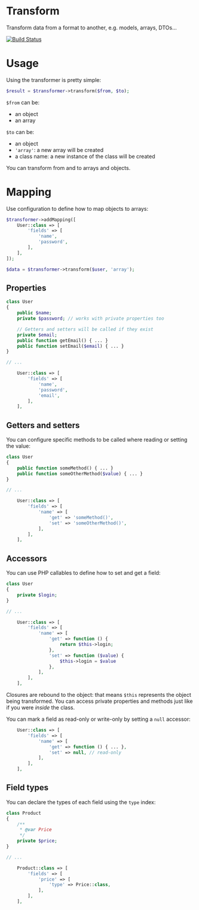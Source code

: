 Transform
=========

Transform data from a format to another, e.g. models, arrays, DTOs…

[![Build Status](https://img.shields.io/travis/mnapoli/Transform.svg?style=flat-square)](https://travis-ci.org/mnapoli/Transform)

# Usage

Using the transformer is pretty simple:

```php
$result = $transformer->transform($from, $to);
```

`$from` can be:

- an object
- an array

`$to` can be:

- an object
- `'array'`: a new array will be created
- a class name: a new instance of the class will be created

You can transform from and to arrays and objects.

# Mapping

Use configuration to define how to map objects to arrays:

```php
$transformer->addMapping([
    User::class => [
        'fields' => [
            'name',
            'password',
        ],
    ],
]);

$data = $transformer->transform($user, 'array');
```

## Properties

```php
class User
{
    public $name;
    private $password; // works with private properties too

    // Getters and setters will be called if they exist
    private $email;
    public function getEmail() { ... }
    public function setEmail($email) { ... }
}

// ...

    User::class => [
        'fields' => [
            'name',
            'password',
            'email',
        ],
    ],
```

## Getters and setters

You can configure specific methods to be called where reading or setting the value:

```php
class User
{
    public function someMethod() { ... }
    public function someOtherMethod($value) { ... }
}

// ...

    User::class => [
        'fields' => [
            'name' => [
                'get' => 'someMethod()',
                'set' => 'someOtherMethod()',
            ],
        ],
    ],
```

## Accessors

You can use PHP callables to define how to set and get a field:

```php
class User
{
    private $login;
}

// ...

    User::class => [
        'fields' => [
            'name' => [
                'get' => function () {
                    return $this->login;
                },
                'set' => function ($value) {
                    $this->login = $value
                },
            ],
        ],
    ],
```

Closures are rebound to the object: that means `$this` represents the object being transformed. You can access private properties and methods just like if you were *inside* the class.

You can mark a field as read-only or write-only by setting a `null` accessor:

```php
    User::class => [
        'fields' => [
            'name' => [
                'get' => function () { ... },
                'set' => null, // read-only
            ],
        ],
    ],
```

## Field types

You can declare the types of each field using the `type` index:

```php
class Product
{
    /**
     * @var Price
     */
    private $price;
}

// ...

    Product::class => [
        'fields' => [
            'price' => [
                'type' => Price::class,
            ],
        ],
    ],
```
